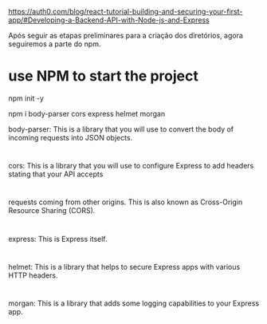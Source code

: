 https://auth0.com/blog/react-tutorial-building-and-securing-your-first-app/#Developing-a-Backend-API-with-Node-js-and-Express

Após seguir as etapas preliminares para a criação dos diretórios, agora seguiremos a parte do npm.

# use NPM to start the project
npm init -y

npm i body-parser cors express helmet morgan

body-parser: This is a library that you will use to convert the body of incoming requests into JSON objects.
#
cors: This is a library that you will use to configure Express to add headers stating that your API accepts 
#
requests coming from other origins. This is also known as Cross-Origin Resource Sharing (CORS).
#
express: This is Express itself.
#
helmet: This is a library that helps to secure Express apps with various HTTP headers.
#
morgan: This is a library that adds some logging capabilities to your Express app.
